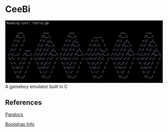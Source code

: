 # CeeBi
![CeeBi Title](./title.png)
A gameboy emulator built in C

## References
[Pandocs](http://bgb.bircd.org/pandocs.htm)

[Bootstrap Info](https://realboyemulator.wordpress.com/2013/01/03/a-look-at-the-game-boy-bootstrap-let-the-fun-begin/)
